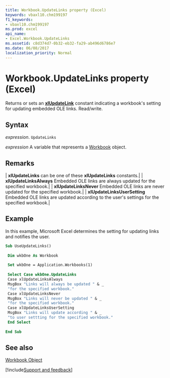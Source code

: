 ```yaml
---
title: Workbook.UpdateLinks property (Excel)
keywords: vbaxl10.chm199197
f1_keywords:
- vbaxl10.chm199197
ms.prod: excel
api_name:
- Excel.Workbook.UpdateLinks
ms.assetid: c8d374d7-0b32-eb32-fa29-ab496d6786e7
ms.date: 06/08/2017
localization_priority: Normal
---
```



# Workbook.UpdateLinks property (Excel)

Returns or sets an  **[xlUpdateLink](Excel.XlUpdateLinks.md)** constant indicating a workbook's setting for updating embedded OLE links. Read/write.


## Syntax

_expression_. `UpdateLinks`

_expression_ A variable that represents a [Workbook](./Excel.Workbook.md) object.


## Remarks





| **xlUpdateLinks** can be one of these **xlUpdateLinks** constants.|
| **xlUpdateLinksAlways** Embedded OLE links are always updated for the specified workbook.|
| **xlUpdateLinksNever** Embedded OLE links are never updated for the specified workbook.|
| **xlUpdateLinksUserSetting** Embedded OLE links are updated according to the user's settings for the specified workbook.|

## Example

In this example, Microsoft Excel determines the setting for updating links and notifies the user.


```vb
Sub UseUpdateLinks() 
 
 Dim wkbOne As Workbook 
 
 Set wkbOne = Application.Workbooks(1) 
 
 Select Case wkbOne.UpdateLinks 
 Case xlUpdateLinksAlways 
 MsgBox "Links will always be updated " & _ 
 "for the specified workbook." 
 Case xlUpdateLinksNever 
 MsgBox "Links will never be updated " & _ 
 "for the specified workbook." 
 Case xlUpdateLinksUserSetting 
 MsgBox "Links will update according " & _ 
 "to user settting for the specified workbook." 
 End Select 
 
End Sub
```


## See also


[Workbook Object](Excel.Workbook.md)

[!include[Support and feedback](~/includes/feedback-boilerplate.md)]